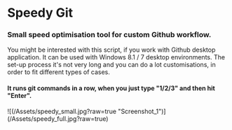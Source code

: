 Speedy Git
==========

### Small speed optimisation tool for custom Github workflow.

You might be interested with this script, if you work with Github desktop application. It can be used with Windows 8.1 / 7 desktop environments. The set-up process it's not very long and you can do a lot customisations, in order to fit different types of cases.

#### It runs git commands in a row, when you just type "1/2/3" and then hit "Enter".

![(/Assets/speedy_small.jpg?raw=true "Screenshot_1")] (/Assets/speedy_full.jpg?raw=true)

